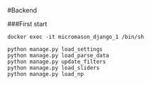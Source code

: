 #Backend


###First start

```
docker exec -it micromason_django_1 /bin/sh
```

```
python manage.py load_settings
python manage.py load_parse_data
python manage.py update_filters
python manage.py load_sliders
python manage.py load_np
```





